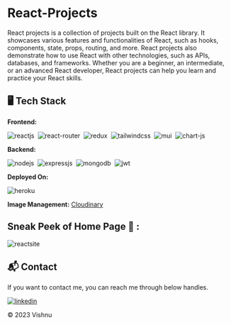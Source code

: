 # React-Projects
React projects is a collection of projects built on the React library. It showcases various features and functionalities of React, such as hooks, components, state, props, routing, and more. React projects also demonstrate how to use React with other technologies, such as APIs, databases, and frameworks. Whether you are a beginner, an intermediate, or an advanced React developer, React projects can help you learn and practice your React skills.


## 🖥️ Tech Stack
**Frontend:**

![reactjs](https://img.shields.io/badge/React-20232A?style=for-the-badge&logo=react&logoColor=61DAFB)&nbsp;
![react-router](https://img.shields.io/badge/React_Router-CA4245?style=for-the-badge&logo=react-router&logoColor=white)&nbsp;
![redux](https://img.shields.io/badge/Redux-593D88?style=for-the-badge&logo=redux&logoColor=white)&nbsp;
![tailwindcss](https://img.shields.io/badge/Tailwind_CSS-38B2AC?style=for-the-badge&logo=tailwind-css&logoColor=white)&nbsp;
![mui](https://img.shields.io/badge/Material--UI-0081CB?style=for-the-badge&logo=material-ui&logoColor=white)&nbsp;
![chart-js](https://img.shields.io/badge/Chart.js-FF6384?style=for-the-badge&logo=chartdotjs&logoColor=white)&nbsp;

**Backend:**

![nodejs](https://img.shields.io/badge/Node.js-43853D?style=for-the-badge&logo=node.js&logoColor=white)&nbsp;
![expressjs](https://img.shields.io/badge/Express.js-000000?style=for-the-badge&logo=express&logoColor=white)&nbsp;
![mongodb](https://img.shields.io/badge/MongoDB-4EA94B?style=for-the-badge&logo=mongodb&logoColor=white)&nbsp;
![jwt](	https://img.shields.io/badge/JWT-000000?style=for-the-badge&logo=JSON%20web%20tokens&logoColor=white)&nbsp;

**Deployed On:**

![heroku](https://img.shields.io/badge/Heroku-430098?style=for-the-badge&logo=heroku&logoColor=white)

**Image Management:** [Cloudinary](https://cloudinary.com/)

## Sneak Peek of Home Page 🙈 :
![reactsite](https://user-images.githubusercontent.com/64949957/154028285-3f43860b-89b5-46a0-b6e7-322375c4a517.png)

<h2>📬 Contact</h2>

If you want to contact me, you can reach me through below handles.

[![linkedin](https://img.shields.io/badge/LinkedIn-0077B5?style=for-the-badge&logo=linkedin&logoColor=white)](https://linkedin.com/in/vishnu-s-382486238)

© 2023 Vishnu


